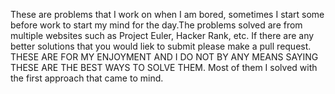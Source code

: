 These are problems that I work on when I am bored, sometimes I start some before work to start my mind for the day.The problems solved are from multiple websites such as Project Euler, Hacker Rank, etc. If there are any better solutions that you would liek to submit please make a pull request. THESE ARE FOR MY ENJOYMENT AND I DO NOT BY ANY MEANS SAYING THESE ARE THE BEST WAYS TO SOLVE THEM. Most of them I solved with the first approach that came to mind. 
